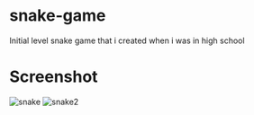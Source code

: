 # snake-game
Initial level snake game that i created when i was in high school 

# Screenshot
![snake](https://user-images.githubusercontent.com/33956266/61252793-646f5a00-a767-11e9-84a0-b195d6323f7a.JPG) 
![snake2](https://user-images.githubusercontent.com/33956266/61252806-7650fd00-a767-11e9-85d7-e8482729c41e.JPG)

